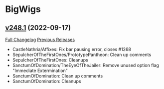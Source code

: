 # BigWigs

## [v248.1](https://github.com/BigWigsMods/BigWigs/tree/v248.1) (2022-09-17)
[Full Changelog](https://github.com/BigWigsMods/BigWigs/compare/v248...v248.1) [Previous Releases](https://github.com/BigWigsMods/BigWigs/releases)

- CastleNathria/Affixes: Fix bar pausing error, closes #1268  
- SepulcherOfTheFirstOnes/PrototypePantheon: Clean up comments  
- SepulcherOfTheFirstOnes: Cleanups  
- SanctumOfDomination/TheEyeOfTheJailer: Remove unused option flag "Immediate Extermination"  
- SanctumOfDomination: Clean up comments  
- SanctumOfDomination: Cleanups  
